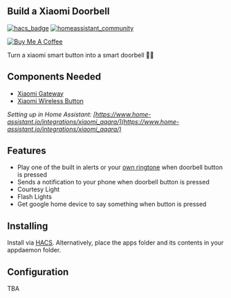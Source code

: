 
## Build a Xiaomi Doorbell 
[![hacs_badge](https://img.shields.io/badge/HACS-Default-orange.svg)](https://github.com/custom-components/hacs) [![homeassistant_community](https://img.shields.io/badge/HA%20community-forum-brightgreen)](https://community.home-assistant.io/) 

<a href="https://www.buymeacoffee.com/so3n" target="_blank"><img src="https://www.buymeacoffee.com/assets/img/custom_images/orange_img.png" alt="Buy Me A Coffee" style="height: auto !important;width: auto !important;" ></a>

Turn a xiaomi smart button into a smart doorbell  🚪🔔

## Components Needed
* [Xiaomi Gateway](https://www.gearbest.com/living-appliances/pp_344667.html)
* [Xiaomi Wireless Button](https://www.gearbest.com/smart-home-controls/pp_009395405312.html?wid=1349303)

_Setting up in Home Assistant: [https://www.home-assistant.io/integrations/xiaomi_aqara/](https://www.home-assistant.io/integrations/xiaomi_aqara/)_

## Features
* Play one of the built in alerts or your [own ringtone](https://www.home-assistant.io/integrations/xiaomi_aqara/#services) when doorbell button is pressed
* Sends a notification to your phone when doorbell button is pressed
* Courtesy Light
* Flash Lights
* Get google home device to say something when button is pressed

## Installing

Install via [HACS](https://hacs.xyz/). Alternatively, place the apps folder and its contents in your appdaemon folder.

## Configuration
TBA
